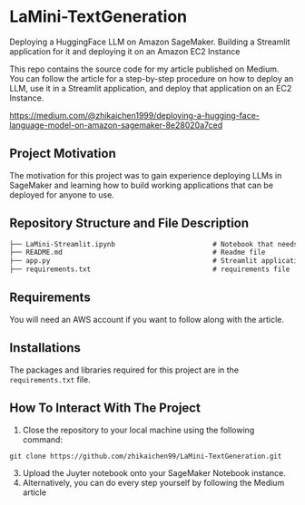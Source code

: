 # LaMini-TextGeneration
Deploying a HuggingFace LLM on Amazon SageMaker. Building a Streamlit application for it and deploying it on an Amazon EC2 Instance

This repo contains the source code for my article published on Medium. You can follow the article for a step-by-step procedure on how to deploy an LLM, use it in a Streamlit application, and deploy that application on an EC2 Instance.

https://medium.com/@zhikaichen1999/deploying-a-hugging-face-language-model-on-amazon-sagemaker-8e28020a7ced

## Project Motivation
The motivation for this project was to gain experience deploying LLMs in SageMaker and learning how to build working applications that can be deployed for anyone to use.

## Repository Structure and File Description

```markdown
├── LaMini-Streamlit.ipynb                        # Notebook that needs to be run in SageMaker
├── README.md                                     # Readme file
├── app.py                                        # Streamlit application file
├── requirements.txt                              # requirements file           

```

## Requirements
You will need an AWS account if you want to follow along with the article.

## Installations
The packages and libraries required for this project are in the `requirements.txt` file.

## How To Interact With The Project
1. Close the repository to your local machine using the following command:
```
git clone https://github.com/zhikaichen99/LaMini-TextGeneration.git
```
3. Upload the Juyter notebook onto your SageMaker Notebook instance.
4. Alternatively, you can do every step yourself by following the Medium article


